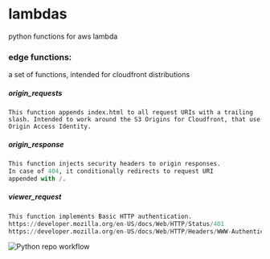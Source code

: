 # lambdas

python functions for aws lambda  

### edge functions:
a set of functions, intended for cloudfront distributions  

##### origin_requests
```
This function appends index.html to all request URIs with a trailing
slash. Intended to work around the S3 Origins for Cloudfront, that use
Origin Access Identity.
```

##### origin_response
```python
This function injects security headers to origin responses.
In case of 404, it conditionally redirects to request URI
appended with /.
```

##### viewer_request
```python
This function implements Basic HTTP authentication.
https://developer.mozilla.org/en-US/docs/Web/HTTP/Status/401
https://developer.mozilla.org/en-US/docs/Web/HTTP/Headers/WWW-Authenticate
```

![Python repo workflow](https://github.com/dnsinogeorgos/lambdas/workflows/Python%20repo%20workflow/badge.svg?branch=main)
